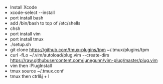 * Install Xcode
* xcode-select --install
* port install bash
* add /bin/bash to top of /etc/shells
* chsh
* port install vim
* port install tmux
* ./setup.sh
* git clone https://github.com/tmux-plugins/tpm ~/.tmux/plugins/tpm
* curl -fLo ~/.vim/autoload/plug.vim --create-dirs \
    https://raw.githubusercontent.com/junegunn/vim-plug/master/plug.vim
* vim then :PlugInstall
* tmux source ~/.tmux.conf
* tmux then ctrl&j + I
